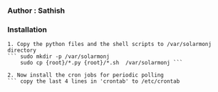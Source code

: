 ### Author : Sathish 

### Installation

	1. Copy the python files and the shell scripts to /var/solarmonj directory 
	``` sudo mkdir -p /var/solarmonj 
	    sudo cp {root}/*.py {root}/*.sh  /var/solarmonj ```

	2. Now install the cron jobs for periodic polling
	``` copy the last 4 lines in 'crontab' to /etc/crontab
